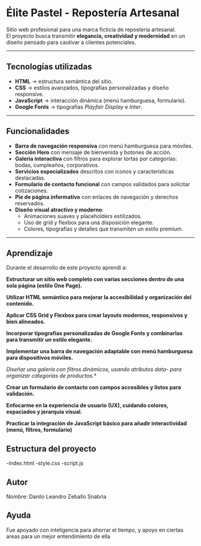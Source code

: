 #  Élite Pastel - Repostería Artesanal

Sitio web profesional para una marca ficticia de repostería artesanal.  
El proyecto busca transmitir **elegancia, creatividad y modernidad** en un diseño pensado para cautivar a clientes potenciales.  

---

## Tecnologías utilizadas
- **HTML** → estructura semántica del sitio.  
- **CSS** → estilos avanzados, tipografías personalizadas y diseño responsive.  
- **JavaScript** → interacción dinámica (menú hamburguesa, formulario).  
- **Google Fonts** → tipografías *Playfair Display* e *Inter*.  

---

## Funcionalidades
- **Barra de navegación responsiva** con menú hamburguesa para móviles.  
- **Sección Hero** con mensaje de bienvenida y botones de acción.  
- **Galería interactiva** con filtros para explorar tortas por categorías: bodas, cumpleaños, corporativos.  
- **Servicios especializados** descritos con iconos y características destacadas.  
- **Formulario de contacto funcional** con campos validados para solicitar cotizaciones.  
- **Pie de página informativo** con enlaces de navegación y derechos reservados.  
- **Diseño visual atractivo y moderno**:
  - Animaciones suaves y placeholders estilizados.  
  - Uso de grid y flexbox para una disposición elegante.  
  - Colores, tipografías y detalles que transmiten un estilo premium.  

---
## Aprendizaje
Durante el desarrollo de este proyecto aprendí a:

**Estructurar un sitio web completo con varias secciones dentro de una sola página (estilo One Page).**

**Utilizar HTML semántico para mejorar la accesibilidad y organización del contenido.**

**Aplicar CSS Grid y Flexbox para crear layouts modernos, responsivos y bien alineados.**

**Incorporar tipografías personalizadas de Google Fonts y combinarlas para transmitir un estilo elegante.**

**Implementar una barra de navegación adaptable con menú hamburguesa para dispositivos móviles.**

**Diseñar una galería con filtros dinámicos, usando atributos data-* para organizar categorías de productos.**

**Crear un formulario de contacto con campos accesibles y listos para validación.**

**Enfocarme en la experiencia de usuario (UX), cuidando colores, espaciados y jerarquía visual.**

**Practicar la integración de JavaScript básico para añadir interactividad (menú, filtros, formulario)**

## Estructura del proyecto
-index.html
-style.css
-script.js
## Autor
Nombre: Danilo Leandro Zeballo Snabria
## Ayuda
Fue apoyado con inteligencia para ahorrar el tiempo, y apoyo en ciertas areas para un mejor entendimiento de ella
